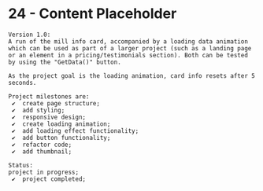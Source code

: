 # 24 - Content Placeholder

    Version 1.0:
    A run of the mill info card, accompanied by a loading data animation which can be used as part of a larger project (such as a landing page or an element in a pricing/testimonials section). Both can be tested by using the "GetData()" button.

    As the project goal is the loading animation, card info resets after 5 seconds.

    Project milestones are:
     ✔  create page structure;
     ✔  add styling;
     ✔  responsive design;
     ✔  create loading animation;
     ✔  add loading effect functionality;
     ✔  add button functionality;
     ✔  refactor code;
     ✔  add thumbnail;

    Status:
    project in progress;
     ✔  project completed;
